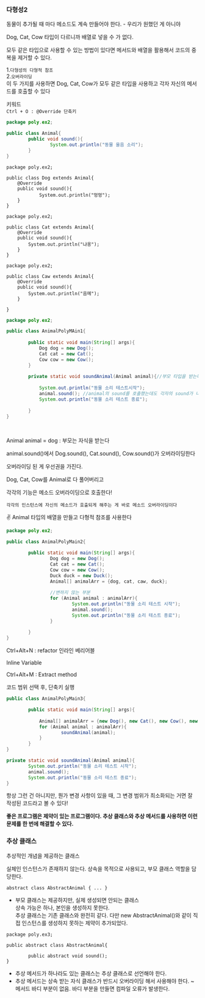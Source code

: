 ### 다형성2

동물이 추가될 때 마다 메소드도 계속 만들어야 한다. - 우리가 원했던 게 아니야

Dog, Cat, Cow
타입이 다르니까 배열로 넣을 수 가 없다.

모두 같은 타입으로 사용할 수 있는 방법이 있다면 메서드와 배열을 활용해서 코드의 중복을 제거할 수 있다.

1.`다형성의 다형적 참조` <br>
2.`오버라이딩` <br>
이 두 가지를 사용하면 Dog, Cat, Cow가 모두 같은 타입을 사용하고 각자 자신의 메서드를 호출할 수 있다

키워드 <br>
`Ctrl + O : @Override 단축키`

```java
package poly.ex2;

public class Animal{
		public void sound(){
				System.out.println("동물 울음 소리");
		}
}
```
```
package poly.ex2;

public class Dog extends Animal{
	@Override
	public void sound(){
			System.out.println("멍멍");
	}
}
```
```
package poly.ex2;

public class Cat extends Animal{
	@Override
	public void sound(){
		System.out.println("냐옹");
	}
}
```
```
package poly.ex2;

public class Caw extends Animal{
	@Override
	public void sound(){
		System.out.println("음메");
	}
	
}
```
```java
package poly.ex2;

public class AnimalPolyMAin1{
	
		public static void main(String[] args){
			Dog dog = new Dog();
			Cat cat = new Cat();
			Cow cow = new Cow();
		}
		
		private static void soundAnimal(Animal animal){//부모 타입을 받는다
		
			System.out.println("동물 소리 테스트시작");
			animal.sound(); //animal의 sound를 호출했는데도 각자의 sound가 나온다!
			System.out.println("동물 소리 테스트 종료");
		
		}
}
```
<br>

Animal animal = dog : 부모는 자식을 받는다

animal.sound()에서 Dog.sound(), Cat.sound(), Cow.sound()가 오버라이딩한다

오버라이딩 된 게 우선권을 가진다.

Dog, Cat, Cow를 Animal로 다 풀어버리고

각각의 기능은 메소드 오버라이딩으로 호출한다!

`각각의 인스턴스에 자신의 메소드가 호출되게 해주는 게 바로 메소드 오버라이딩이다`


✌️ Animal 타입의 배열을 만들고 다형적 참조를 사용한다

```java
package poly.ex2;

public class AnimalPolyMain2{

		public static void main(String[] args){
				Dog dog = new Dog();
				Cat cat = new Cat();
				Cow cow = new Cow();
				Duck duck = new Duck();
				Animal[] animalArr = {dog, cat, caw, duck};
				
				//변하지 않는 부분
				for (Animal animal : animalArr){
						System.out.println("동물 소리 테스트 시작");
						animal.sound();
						System.out.println("동물 소리 테스트 종료");
				}
		
		}
}
```
Ctrl+Alt+N : refactor 인라인 베리어블

Inline Variable

Ctrl+Alt+M : Extract method

코드 범위 선택 후, 단축키 실행

```java
public class AnimalPolyMain3{

		public static void main(String[] args){
		
			Animal[] animalArr = {new Dog(), new Cat(), new Cow(), new Duck()};
			for (Animal animal : animalArr){
					soundAnimal(animal);
			}
		}
}

private static void soundAnimal(Animal animal){
		System.out.println("동물 소리 테스트 시작");
		animal.sound();
		System.out.println("동물 소리 테스트 종료");
}


```

항상 그런 건 아니지만, 뭔가 변경 사항이 있을 때, 그 변경 범위가 최소화되는 거면 잘 작성된 코드라고 볼 수 있다!

<b> 좋은 프로그램은 제약이 있는 프로그램이다. 추상 클래스와 추상 메서드를 사용하면 이런 문제를 한 번에 해결할 수 있다. </b>
<br>

### 추상 클래스

추상적인 개념을 제공하는 클래스

실체인 인스턴스가 존재하지 않는다. 상속을 목적으로 사용되고, 부모 클래스 역할을 담당한다.

```
abstract class AbstractAnimal { ... }
```
- 부모 클래스는 제공하지만, 실제 생성되면 안되는 클래스 <br>
상속 가능은 하나, 본인을 생성하지 못한다. <br>
추상 클래스는 기존 클래스와 완전히 같다. 다만 new AbstractAnimal()와 같이 직접 인스턴스를 생성하지 못하는 제약이 추가되었다.

```
package poly.ex3;

public abstract class AbstractAnimal{

		public abstract void sound();
}
```

- 추상 메서드가 하나라도 있는 클래스는 추상 클래스로 선언해야 한다.
- 추상 메서드는 상속 받는 자식 클래스가 반드시 오버라이딩 해서 사용해야 한다. ~ 메서드 바디 부분이 없음. 바디 부분을 만들면 컴파일 오류가 발생한다.

  

